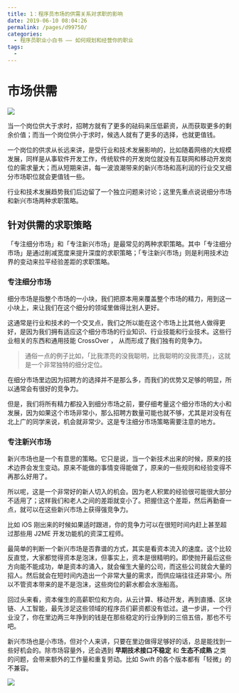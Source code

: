 ```yaml
---
title: 1：程序员市场的供需关系对求职的影响
date: 2019-06-10 08:04:26
permalink: /pages/d99750/
categories:
  - 程序员职业小白书 —— 如何规划和经营你的职业
tags:
  - 
---
```

# 市场供需

![](https://user-gold-cdn.xitu.io/2017/11/2/7ade81415f30b0c1cd6ba1ca5d267ec2)

当一个岗位供大于求时，招聘方就有了更多的砝码来压低薪资，从而获取更多的剩余价值；而当一个岗位供小于求时，候选人就有了更多的选择，也就更值钱。

一个岗位的供求从长远来讲，是受行业和技术发展影响的，比如随着网络的大规模发展，同样是从事软件开发工作，传统软件的开发岗位就没有互联网和移动开发岗位的需求量大；而从短期来讲，每一波浪潮带来的新兴市场和高利润的行业交叉细分市场职位就会更值钱一些。

行业和技术发展趋势我们后边留了一个独立问题来讨论；这里先重点说说细分市场和新兴市场两种求职策略。

## 针对供需的求职策略

「专注细分市场」和「专注新兴市场」是最常见的两种求职策略。其中「专注细分市场」是通过削减宽度来提升深度的求职策略；「专注新兴市场」则是利用技术边界的变动来拉平经验差距的求职策略。

### 专注细分市场

细分市场是指整个市场的一小块，我们把原本用来覆盖整个市场的精力，用到这一小块上，来让我们在这个细分的领域里做得比别人更好。

这通常是行业和技术的一个交叉点，我们之所以能在这个市场上比其他人做得更好，是因为我们拥有适应这个细分市场的行业知识、行业技能和行业技术。这些行业相关的东西和通用技能 CrossOver ， 从而形成了我们独有的竞争力。

> 通俗一点的例子比如，「比我漂亮的没我聪明，比我聪明的没我漂亮」，这就是一个非常独特的细分定位。

在细分市场里边因为招聘方的选择并不是那么多，而我们的优势又足够的明显，所以通常会有很好的竞争力。

但是，我们将所有精力都投入到细分市场之前，要仔细考量这个细分市场的大小和发展，因为如果这个市场非常小，那么招聘方数量可能也就不够，尤其是对没有在北上广的同学来说，机会就非常少。这是专注细分市场策略需要注意的地方。

### 专注新兴市场

新兴市场也是一个有意思的策略。它只是说，当一个新技术出来的时候，原来的技术边界会发生变动。原来不能做的事情变得能做了，原来的一些规则和经验变得不再那么好用了。

所以呢，这是一个非常好的新人切入的机会。因为老人积累的经验很可能很大部分不适用了；这样我们和老人之间的差距就变小了。把握住这个差距，然后再勤奋一点，就可以在这些新兴市场上获得强竞争力。

比如 iOS 刚出来的时候如果适时跟进，你的竞争力可以在很短时间内赶上甚至超过那些用 J2ME 开发功能机的资深工程师。

最简单的判断一个新兴市场是否靠谱的方式，其实是看资本流入的速度。这个比较反直觉，大家都觉得资本是泡沫，但事实上，资本是很精明的。即使抛开最后这些方向能不能成功，单是资本的涌入，就会催生大量的公司，而这些公司就会大量的招人。然后就会在短时间内造出一个非常大量的需求，而供应端往往还非常小。所以不管资本带来的是不是泡沫，这些岗位的薪水都会水涨船高。

回过头来看，资本催生的高薪职位和方向，从云计算、移动开发，再到直播、区块链、人工智能，最先涉足这些领域的程序员们薪资都没有低过。退一步讲，一个行业没了，你在里边两三年挣到的钱是在那些稳定的行业挣到的三倍五倍，那也不亏吧。

新兴市场也是小市场，但对个人来讲，只要在里边做得足够好的话，总是能找到一些好机会的。除市场容量外，还会遇到 **早期技术接口不稳定** 和 **生态不成熟** 之类的问题，会带来额外的工作量和重复劳动。比如 Swift 的各个版本都有「轻微」的不兼容。

![](https://user-gold-cdn.xitu.io/2017/11/2/9e75ac4178d8c245f69d7a460376e254)